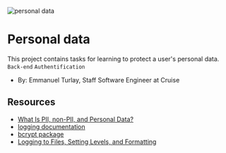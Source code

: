 ![personal data](https://github.com/richard-1257/alx-backend-user-data/assets/83041703/95df1eab-e85d-4962-8fd7-d3e72540eac8)

# Personal data
This project contains tasks for learning to protect a user's personal data.
`Back-end` `Authentification`

 - By: Emmanuel Turlay, Staff Software Engineer at Cruise

## Resources
- [What Is PII, non-PII, and Personal Data?](https://piwik.pro/blog/what-is-pii-personal-data/)
- [logging documentation](https://docs.python.org/3/library/logging.html)
- [bcrypt package](https://github.com/pyca/bcrypt/)
- [Logging to Files, Setting Levels, and Formatting](https://www.youtube.com/watch?v=-ARI4Cz-awo)








